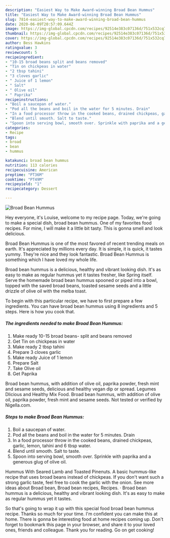 ```yaml
---
description: "Easiest Way to Make Award-winning Broad Bean Hummus"
title: "Easiest Way to Make Award-winning Broad Bean Hummus"
slug: 7814-easiest-way-to-make-award-winning-broad-bean-hummus
date: 2020-06-09T20:57:09.644Z
image: https://img-global.cpcdn.com/recipes/92514e383c07136d/751x532cq70/broad-bean-hummus-recipe-main-photo.jpg
thumbnail: https://img-global.cpcdn.com/recipes/92514e383c07136d/751x532cq70/broad-bean-hummus-recipe-main-photo.jpg
cover: https://img-global.cpcdn.com/recipes/92514e383c07136d/751x532cq70/broad-bean-hummus-recipe-main-photo.jpg
author: Bess Hawkins
ratingvalue: 3
reviewcount: 5
recipeingredient:
- "10-15 broad beans split and beans removed"
- "Tin on chickpeas in water"
- "2 tbsp tahini"
- "3 cloves garlic"
- " Juice of 1 lemon"
- " Salt"
- " Olive oil"
- " Paprika"
recipeinstructions:
- "Boil a saucepan of water."
- "Pod all the beans and boil in the water for 5 minutes. Drain"
- "In a food processor throw in the cooked beans, drained chickpeas, garlic, lemon, tahini and 6 tbsp water."
- "Blend until smooth. Salt to taste."
- "Spoon into serving bowl, smooth over. Sprinkle with paprika and a generous glug of olive oil."
categories:
- Recipe
tags:
- broad
- bean
- hummus

katakunci: broad bean hummus 
nutrition: 113 calories
recipecuisine: American
preptime: "PT36M"
cooktime: "PT49M"
recipeyield: "1"
recipecategory: Dessert

---
```



![Broad Bean Hummus](https://img-global.cpcdn.com/recipes/92514e383c07136d/751x532cq70/broad-bean-hummus-recipe-main-photo.jpg)

Hey everyone, it's Louise, welcome to my recipe page. Today, we're going to make a special dish, broad bean hummus. One of my favorites food recipes. For mine, I will make it a little bit tasty. This is gonna smell and look delicious.

Broad Bean Hummus is one of the most favored of recent trending meals on earth. It's appreciated by millions every day. It is simple, it is quick, it tastes yummy. They're nice and they look fantastic. Broad Bean Hummus is something which I have loved my whole life.

Broad bean hummus is a delicious, healthy and vibrant looking dish. It&#39;s as easy to make as regular hummus yet it tastes fresher, like Spring itself. Serve the homemade broad bean hummus spooned or piped into a bowl, topped with the saved broad beans, toasted sesame seeds and a little drizzle of olive oil with the melba toast.


To begin with this particular recipe, we have to first prepare a few ingredients. You can have broad bean hummus using 8 ingredients and 5 steps. Here is how you cook that.

<!--inarticleads1-->

##### The ingredients needed to make Broad Bean Hummus:

1. Make ready 10-15 broad beans- split and beans removed
1. Get Tin on chickpeas in water
1. Make ready 2 tbsp tahini
1. Prepare 3 cloves garlic
1. Make ready  Juice of 1 lemon
1. Prepare  Salt
1. Take  Olive oil
1. Get  Paprika


Broad bean hummus, with addition of olive oil, paprika powder, fresh mint and sesame seeds, delicious and healthy vegan dip or spread. Legumes Dlicious and Healthy Mix Food. Broad bean hummus, with addition of olive oil, paprika powder, fresh mint and sesame seeds. Not tested or verified by Nigella.com. 

<!--inarticleads2-->

##### Steps to make Broad Bean Hummus:

1. Boil a saucepan of water.
1. Pod all the beans and boil in the water for 5 minutes. Drain
1. In a food processor throw in the cooked beans, drained chickpeas, garlic, lemon, tahini and 6 tbsp water.
1. Blend until smooth. Salt to taste.
1. Spoon into serving bowl, smooth over. Sprinkle with paprika and a generous glug of olive oil.


Hummus With Seared Lamb and Toasted Pinenuts. A basic hummus-like recipe that uses broad beans instead of chickpeas. If you don&#39;t want such a strong garlic taste, feel free to cook the garlic with the onion. See more ideas about Broad bean, Broad bean recipes, Recipes. · Broad bean hummus is a delicious, healthy and vibrant looking dish. It&#39;s as easy to make as regular hummus yet it tastes. 

So that's going to wrap it up with this special food broad bean hummus recipe. Thanks so much for your time. I'm confident you can make this at home. There is gonna be interesting food at home recipes coming up. Don't forget to bookmark this page in your browser, and share it to your loved ones, friends and colleague. Thank you for reading. Go on get cooking!

